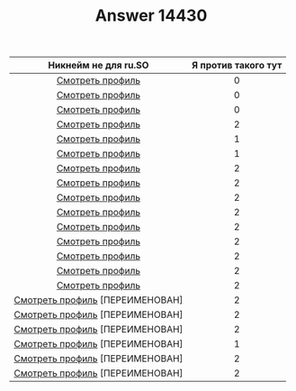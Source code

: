 ﻿---
title: "Answer 14430"
se.owner.user_id: 264178
se.owner.display_name: "Dev18"
se.owner.link: "https://ru.meta.stackoverflow.com/users/264178/dev18"
se.answer_id: 14430
se.question_id: 14429
se.post_type: answer
se.is_accepted: False
---
<div class="s-table-container"><table class="s-table">
<thead>
<tr>
<th style="text-align: center;">Никнейм не для ru.SO</th>
<th style="text-align: center;">Я против такого тут</th>
</tr>
</thead>
<tbody>
<tr>
<td style="text-align: center;"><a href="https://ru.stackoverflow.com/users/567210/%d0%a5%d0%b0%d0%bc">Смотреть профиль</a></td>
<td style="text-align: center;">0</td>
</tr>
<tr>
<td style="text-align: center;"><a href="https://ru.stackoverflow.com/users/390965/%d0%98%d0%bd%d0%b4%d1%8e%d0%ba">Смотреть профиль</a></td>
<td style="text-align: center;">0</td>
</tr>
<tr>
<td style="text-align: center;"><a href="https://ru.stackoverflow.com/users/570968/%d0%9f%d1%83%d0%bf-%d0%b7%d0%b5%d0%bc%d0%bb%d0%b8">Смотреть профиль</a></td>
<td style="text-align: center;">0</td>
</tr>
<tr>
<td style="text-align: center;"><a href="https://ru.stackoverflow.com/users/554591/%d0%94%d0%be%d0%bd-%d0%93%d0%b0%d0%bd%d0%b4%d0%be%d0%bd">Смотреть профиль</a></td>
<td style="text-align: center;">2</td>
</tr>
<tr>
<td style="text-align: center;"><a href="https://ru.stackoverflow.com/users/550396/%d0%9f%d0%be%d1%87%d1%82%d0%b0-%d0%93%d0%b0%d0%bd%d0%b4%d1%83%d1%80%d0%b0%d1%81%d0%b0">Смотреть профиль</a></td>
<td style="text-align: center;">1</td>
</tr>
<tr>
<td style="text-align: center;"><a href="https://ru.stackoverflow.com/users/610181/%d0%9f%d1%81%d0%b8%d1%85%d1%83%d1%88%d0%ba%d0%b0">Смотреть профиль</a></td>
<td style="text-align: center;">1</td>
</tr>
<tr>
<td style="text-align: center;"><a href="https://ru.stackoverflow.com/users/385058/%d0%9a%d0%b0%d0%ba%d0%be%d0%b9-%d1%82%d0%be-%d0%b8%d0%b4%d0%b8%d0%be%d1%82">Смотреть профиль</a></td>
<td style="text-align: center;">2</td>
</tr>
<tr>
<td style="text-align: center;"><a href="https://ru.stackoverflow.com/users/293613/%d1%80%d0%be%d0%b1%d0%be%d1%82-%d0%b8%d0%b4%d0%b8%d0%be%d1%82">Смотреть профиль</a></td>
<td style="text-align: center;">2</td>
</tr>
<tr>
<td style="text-align: center;"><a href="https://ru.stackoverflow.com/users/627436/%d1%8f-%d0%9f%d0%b8%d0%b4%d0%be%d1%80%d0%b0%d1%81">Смотреть профиль</a></td>
<td style="text-align: center;">2</td>
</tr>
<tr>
<td style="text-align: center;"><a href="https://ru.stackoverflow.com/users/536081/twitchclipsru-%d0%a1%d1%83%d0%ba%d0%b0%d0%bb%d0%be">Смотреть профиль</a></td>
<td style="text-align: center;">2</td>
</tr>
<tr>
<td style="text-align: center;"><a href="https://ru.stackoverflow.com/users/561012/%d0%91%d0%b5%d1%81%d0%bf%d0%bb%d0%b0%d1%82%d0%bd%d0%be%d0%b5-%d0%b3%d0%b5%d0%b9-%d1%81%d0%b5%d0%ba%d1%81-%d0%bf0%d1%80%d0%bd0">Смотреть профиль</a></td>
<td style="text-align: center;">2</td>
</tr>
<tr>
<td style="text-align: center;"><a href="https://ru.stackoverflow.com/users/447618/%d0%93%d1%80%d1%8f%d0%b7%d0%bd%d1%8b%d0%b9-%d0%90%d1%80%d0%ba%d0%b0%d0%b4%d0%b8%d0%b9">Смотреть профиль</a></td>
<td style="text-align: center;">2</td>
</tr>
<tr>
<td style="text-align: center;"><a href="https://ru.stackoverflow.com/users/346283/%d0%98%d0%bd%d0%ba%d0%bb%d1%83%d0%b4%d0%bd%d0%b8-%d0%bc%d0%be%d1%8e-%d0%b6%d0%be%d0%bf%d1%83">Смотреть профиль</a></td>
<td style="text-align: center;">2</td>
</tr>
<tr>
<td style="text-align: center;"><a href="https://ru.stackoverflow.com/users/564484/%d0%96%d0%be%d0%bf%d0%b5%d1%80">Смотреть профиль</a></td>
<td style="text-align: center;">2</td>
</tr>
<tr>
<td style="text-align: center;"><a href="https://ru.stackoverflow.com/users/580130/%d0%b2%d0%b8%d0%bb%d0%ba%d0%b0-%d0%b2-%d0%b6%d0%be%d0%bf%d0%b5">Смотреть профиль</a></td>
<td style="text-align: center;">2</td>
</tr>
<tr>
<td style="text-align: center;"><a href="https://ru.stackoverflow.com/users/525878/%d0%bf%d0%be%d1%80%d0%bd%d1%83%d1%88%d0%b5%d1%87%d0%ba%d0%b0-%d0%b3%d0%b0%d0%b2%d0%bd%d1%8e%d1%88%d0%b5%d1%87%d0%ba%d0%b0">Смотреть профиль</a> [ПЕРЕИМЕНОВАН]</td>
<td style="text-align: center;">2</td>
</tr>
<tr>
<td style="text-align: center;"><a href="https://ru.stackoverflow.com/users/476692/%d0%bd%d0%b5-%d0%b4%d0%b0%d1%83%d0%bd">Смотреть профиль</a> [ПЕРЕИМЕНОВАН]</td>
<td style="text-align: center;">2</td>
</tr>
<tr>
<td style="text-align: center;"><a href="https://ru.stackoverflow.com/users/644219/%d0%91%d0%bb%d1%8f-%d0%af%d0%b2%d0%b0%d1%85%d1%83%d0%b5">Смотреть профиль</a> [ПЕРЕИМЕНОВАН]</td>
<td style="text-align: center;">2</td>
</tr>
<tr>
<td style="text-align: center;"><a href="https://ru.stackoverflow.com/users/5973/%d0%91%d0%b0%d1%80%d0%b0%d0%bd">Смотреть профиль</a> [ПЕРЕИМЕНОВАН]</td>
<td style="text-align: center;">1</td>
</tr>
<tr>
<td style="text-align: center;"><a href="https://ru.stackoverflow.com/users/639654/%d0%a3%d1%80%d0%be%d0%b4-%d0%a3%d1%80%d0%be%d0%b4%d1%81%d0%ba%d0%b8%d0%b9">Смотреть профиль</a> [ПЕРЕИМЕНОВАН]</td>
<td style="text-align: center;">2</td>
</tr>
<tr>
<td style="text-align: center;"><a href="https://ru.stackoverflow.com/users/581633/%d0%a2%d1%83%d0%bf%d0%b8%d1%86%d0%b0">Смотреть профиль</a> [ПЕРЕИМЕНОВАН]</td>
<td style="text-align: center;">2</td>
</tr>
</tbody>
</table></div>
